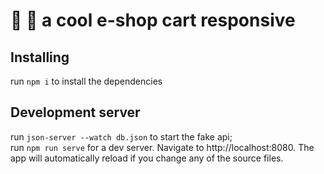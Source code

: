 # :handbag: :convenience_store: a cool e-shop cart responsive

## Installing
run `npm i` to install the dependencies

## Development server
run `json-server --watch db.json` to start the fake api; <br>
run `npm run serve` for a dev server. Navigate to http://localhost:8080. The app will automatically reload if you change any of the source files.
